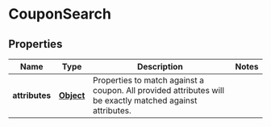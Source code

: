 

# CouponSearch

## Properties

Name | Type | Description | Notes
------------ | ------------- | ------------- | -------------
**attributes** | [**Object**](.md) | Properties to match against a coupon. All provided attributes will be exactly matched against attributes. | 



